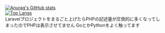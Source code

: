 [![Anurag's GitHub stats](https://github-readme-stats.vercel.app/api?username=KLag-SF)](https://github.com/anuraghazra/github-readme-stats)  
[![Top Langs](https://github-readme-stats.vercel.app/api/top-langs/?username=KLag-SF&hide=blade)](https://github.com/anuraghazra/github-readme-stats)  
Laravelプロジェクトをまるごと上げたらPHPの記述量が圧倒的に多くなってしまったのでPHPは表示させてません  GoとかPythonをよく触ってます
